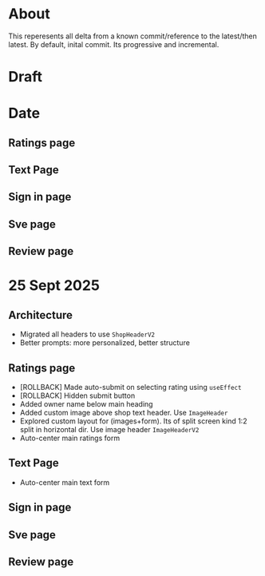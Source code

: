# About
This reperesents all delta from a known commit/reference to the latest/then latest. By default, inital commit. Its progressive and incremental.

# Draft
# Date
## Ratings page
## Text Page
## Sign in page
## Sve page
## Review page



# 25 Sept 2025
## Architecture
- Migrated all headers to use `ShopHeaderV2`
- Better prompts: more personalized, better structure
## Ratings page
- [ROLLBACK] Made auto-submit on selecting rating using `useEffect`
- [ROLLBACK] Hidden submit button
- Added owner name below main heading
- Added custom image above shop text header. Use `ImageHeader`
- Explored custom layout for (images+form). Its of split screen kind 1:2 split in horizontal dir. Use image header `ImageHeaderV2`
- Auto-center main ratings form
## Text Page
- Auto-center main text form
## Sign in page
## Sve page
## Review page
